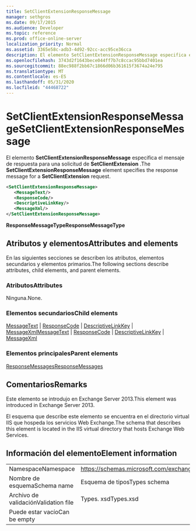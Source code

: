 ```yaml
---
title: SetClientExtensionResponseMessage
manager: sethgros
ms.date: 09/17/2015
ms.audience: Developer
ms.topic: reference
ms.prod: office-online-server
localization_priority: Normal
ms.assetid: 3365e58c-adb3-4d92-92cc-acc95ce36cca
description: El elemento SetClientExtensionResponseMessage especifica el mensaje de respuesta para una solicitud de SetClientExtension.
ms.openlocfilehash: 3743d2f1643bece044ff7b7c8ccac95bbd7401ea
ms.sourcegitcommit: 88ec988f2bb67c1866d06b361615f3674a24e795
ms.translationtype: MT
ms.contentlocale: es-ES
ms.lasthandoff: 05/31/2020
ms.locfileid: "44468722"
---
```

# <a name="setclientextensionresponsemessage"></a><span data-ttu-id="17c7d-103">SetClientExtensionResponseMessage</span><span class="sxs-lookup"><span data-stu-id="17c7d-103">SetClientExtensionResponseMessage</span></span>

<span data-ttu-id="17c7d-104">El elemento **SetClientExtensionResponseMessage** especifica el mensaje de respuesta para una solicitud de **SetClientExtension** .</span><span class="sxs-lookup"><span data-stu-id="17c7d-104">The **SetClientExtensionResponseMessage** element specifies the response message for a **SetClientExtension** request.</span></span> 
  
```XML
<SetClientExtensionResponseMessage>
   <MessageText/>
   <ResponseCode/>
   <DescriptiveLinkKey/>
   <MessageXml/>
</SetClientExtensionResponseMessage>
```

 <span data-ttu-id="17c7d-105">**ResponseMessageType**</span><span class="sxs-lookup"><span data-stu-id="17c7d-105">**ResponseMessageType**</span></span>
## <a name="attributes-and-elements"></a><span data-ttu-id="17c7d-106">Atributos y elementos</span><span class="sxs-lookup"><span data-stu-id="17c7d-106">Attributes and elements</span></span>

<span data-ttu-id="17c7d-107">En las siguientes secciones se describen los atributos, elementos secundarios y elementos primarios.</span><span class="sxs-lookup"><span data-stu-id="17c7d-107">The following sections describe attributes, child elements, and parent elements.</span></span>
  
### <a name="attributes"></a><span data-ttu-id="17c7d-108">Atributos</span><span class="sxs-lookup"><span data-stu-id="17c7d-108">Attributes</span></span>

<span data-ttu-id="17c7d-109">Ninguna.</span><span class="sxs-lookup"><span data-stu-id="17c7d-109">None.</span></span>
  
### <a name="child-elements"></a><span data-ttu-id="17c7d-110">Elementos secundarios</span><span class="sxs-lookup"><span data-stu-id="17c7d-110">Child elements</span></span>

<span data-ttu-id="17c7d-111">[MessageText](messagetext.md)  |  [ResponseCode](responsecode.md)  |  [DescriptiveLinkKey](descriptivelinkkey.md)  |  [MessageXml](messagexml.md)</span><span class="sxs-lookup"><span data-stu-id="17c7d-111">[MessageText](messagetext.md) | [ResponseCode](responsecode.md) | [DescriptiveLinkKey](descriptivelinkkey.md) | [MessageXml](messagexml.md)</span></span>
  
### <a name="parent-elements"></a><span data-ttu-id="17c7d-112">Elementos principales</span><span class="sxs-lookup"><span data-stu-id="17c7d-112">Parent elements</span></span>

[<span data-ttu-id="17c7d-113">ResponseMessages</span><span class="sxs-lookup"><span data-stu-id="17c7d-113">ResponseMessages</span></span>](responsemessages.md)
  
## <a name="remarks"></a><span data-ttu-id="17c7d-114">Comentarios</span><span class="sxs-lookup"><span data-stu-id="17c7d-114">Remarks</span></span>

<span data-ttu-id="17c7d-115">Este elemento se introdujo en Exchange Server 2013.</span><span class="sxs-lookup"><span data-stu-id="17c7d-115">This element was introduced in Exchange Server 2013.</span></span>
  
<span data-ttu-id="17c7d-116">El esquema que describe este elemento se encuentra en el directorio virtual IIS que hospeda los servicios Web Exchange.</span><span class="sxs-lookup"><span data-stu-id="17c7d-116">The schema that describes this element is located in the IIS virtual directory that hosts Exchange Web Services.</span></span>
  
## <a name="element-information"></a><span data-ttu-id="17c7d-117">Información del elemento</span><span class="sxs-lookup"><span data-stu-id="17c7d-117">Element information</span></span>

|||
|:-----|:-----|
|<span data-ttu-id="17c7d-118">Namespace</span><span class="sxs-lookup"><span data-stu-id="17c7d-118">Namespace</span></span>  <br/> |https://schemas.microsoft.com/exchange/services/2006/types  <br/> |
|<span data-ttu-id="17c7d-119">Nombre de esquema</span><span class="sxs-lookup"><span data-stu-id="17c7d-119">Schema name</span></span>  <br/> |<span data-ttu-id="17c7d-120">Esquema de tipos</span><span class="sxs-lookup"><span data-stu-id="17c7d-120">Types schema</span></span>  <br/> |
|<span data-ttu-id="17c7d-121">Archivo de validación</span><span class="sxs-lookup"><span data-stu-id="17c7d-121">Validation file</span></span>  <br/> |<span data-ttu-id="17c7d-122">Types. xsd</span><span class="sxs-lookup"><span data-stu-id="17c7d-122">Types.xsd</span></span>  <br/> |
|<span data-ttu-id="17c7d-123">Puede estar vacío</span><span class="sxs-lookup"><span data-stu-id="17c7d-123">Can be empty</span></span>  <br/> ||
   

